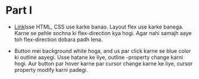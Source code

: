# Part I


- [Link](https://codepen.io/navgurukul/full/LbBKaX)Isse HTML, CSS use karke banao. Layout flex use karke banega. Karne se pehle sochna ki flex-direction kya hogi. Agar nahi samajh aaye toh flex-direction dobara padh lena.

- Button mei background white hoga, and us par click karne se blue color ki outline aayegi. Usse hatane ke liye, outline -property change karni hogi. Aur button par hover karne par cursor change karne ke liye, cursor property modify karni padegi.
